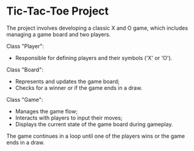 # Tic-Tac-Toe Project

The project involves developing a classic X and O game, which includes managing a game board and two players.

Class "Player":
 - Responsible for defining players and their symbols ('X' or 'O').

Class "Board":
 - Represents and updates the game board;
 - Checks for a winner or if the game ends in a draw.

Class "Game":
 - Manages the game flow;
 - Interacts with players to input their moves;
 - Displays the current state of the game board during gameplay.

The game continues in a loop until one of the players wins or the game ends in a draw.

